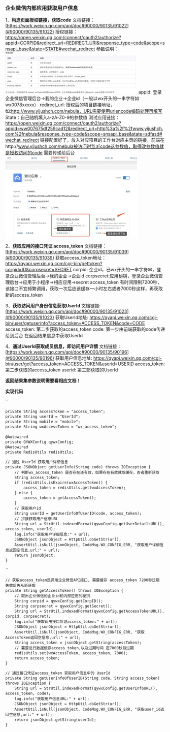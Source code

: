 ### 企业微信内部应用获取用户信息

1、**构造页面授权链接，获取code**
文档链接：[https://work.weixin.qq.com/api/doc#90000/90135/91022](#90000/90135/91022)
授权链接：<https://open.weixin.qq.com/connect/oauth2/authorize?appid=CORPID&redirect_uri=REDIRECT_URI&response_type=code&scope=snsapi_base&state=STATE#wechat_redirect>
参数说明：![1](https://github.com/LHWen/HWDocument/blob/master/qyWeChatImg/1.png)
appid: 登录企业微信管理后台->我的企业->企业id（一般以wx开头的一串字符如wx0078xxxxx）
redirect_url: 授权后的项目链接地址，如:http://www.yijushch.com/nebula，URL需要使用urlencode编码处理再填写
State：自己随机填入a-zA-Z0-9的参数值
测试应用链接：<https://open.weixin.qq.com/connect/oauth2/authorize?appid=ww007675df259cad12&redirect_uri=http%3a%2f%2fwww.yijushch.com%2fnebula&response_type=code&scope=snsapi_base&state=sdfasd#wechat_redirect>
链接配置好了，放入对应项目的工作台对应主页的链接，前端在http://www.yijushch.com/nebula被访问时监听code这参数值，取得改参数值就是授权访问的code 需要传递给后台
![2](https://github.com/LHWen/HWDocument/blob/master/qyWeChatImg/2.png)

2、**获取应用的接口凭证 access_token**
文档链接：[https://work.weixin.qq.com/api/doc#90000/90135/91039](#90000/90135/91039)
获取access_token地址：<https://qyapi.weixin.qq.com/cgi-bin/gettoken?corpid=ID&corpsecret=SECRET>
corpid: 企业id，已wx开头的一串字符串，登录企业微信管理后台->我的企业->企业id
corpsecret:应用秘钥，登录企业微信管理后台->应用于小程序->相应应用->secret
access_token 有时间限制7200秒，该接口不宜频繁调用，获取一次后应该缓存一小时左右或者7000秒这样，再获取新的access_token

3、**获取访问用户身份信息获取UserId**
文档链接: [https://work.weixin.qq.com/api/doc#90000/90135/91023](#90000/90135/91023)
获取UserId地址: <https://qyapi.weixin.qq.com/cgi-bin/user/getuserinfo?access_token=ACCESS_TOKEN&code=CODE>
access_token: 第二步获取的access_token
code: 第一步由前端获取的code传递给到后台
在返回结果信息中获取UserId

4、**通过UserId获取成员信息，即访问用户详情**
文档链接：[https://work.weixin.qq.com/api/doc#90000/90135/90196](#90000/90135/90196)
获取用户信息地址: <https://qyapi.weixin.qq.com/cgi-bin/user/get?access_token=ACCESS_TOKEN&userid=USERID>
access_token: 第二步获取的access_token
userid: 第三部获取的UserId

**返回结果集参数说明需要看相应文档！**

**实现代码**

``

```
private String accessToken = "access_token";
private String userId = "UserId";
private String mobile = "mobile";
private String wxAccessToken = "wx_access_token";

@Autowired
private QYWXConfig qywxConfig;
@Autowired
private RedisUtils redisUtils;
```

```
// 通过 UserId 获取用户详细信息
private JSONObject getUserInfo(String code) throws IOException {
    // 判断wx_access_token 是否存在还有效，如果存在有效就取缓存，否者重新获取
    String access_token;
    if (redisUtils.isExpire(wxAccessToken)) {
        access_token = redisUtils.get(wxAccessToken);
    } else {
        access_token = getAccessToken();
    }
    // 获取用户id
    String userId = getUserInfoOfUserID(code, access_token);
    // 拼接获取用户信息URL
    String url = StrUtil.indexedFormat(qywxConfig.getUserDetailsURL(), access_token, userId);
    log.info("获取用户详细信息:" + url);
    JSONObject jsonObject = HttpUtil.doGetStr(url);
    AssertUtil.isNull(jsonObject, CodeMsg.WX_CONFIG_ERR, "获取用户详细信息返回空信息,url:" + url);
    return jsonObject;
}
```

``

```
// 获取access_token是调用企业微信API接口, 需要缓存 access_token 7200秒过期 失效后再从新获取
private String getAccessToken() throws IOException {
    // 取出企业微信的企业id和内部应用的秘钥
    String corpid = qywxConfig.getCorpID();
    String corpsecret = qywxConfig.getSecret();
    String url = StrUtil.indexedFormat(qywxConfig.getAccessTokenURL(), corpid, corpsecret);
    log.info("获取调用接口凭证access_token:" + url);
    JSONObject jsonObject = HttpUtil.doGetStr(url);
    AssertUtil.isNull(jsonObject, CodeMsg.WX_CONFIG_ERR, "获取AccessToken返回空信息,url:" + url);
    String access_token = jsonObject.getString(accessToken);
    // 需要进行数据缓存access_token,以及过期时间 定7000秒后过期
    redisUtils.set(wxAccessToken, access_token, 7000);
    return access_token;
}
```

```
// 通过接口凭证access_token 获取用户信息中的 UserId
private String getUserInfoOfUserID(String code, String access_token) throws IOException {
    String url = StrUtil.indexedFormat(qywxConfig.getUserInfoURL(), access_token, code);
    log.info("获取用户信息URL:" + url);
    JSONObject jsonObject = HttpUtil.doGetStr(url);
    AssertUtil.isNull(jsonObject, CodeMsg.WX_CONFIG_ERR, "获取user_id返回空信息,url:" + url);
    return jsonObject.getString(userId);
}
```